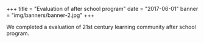 +++
title = "Evaluation of after school program"
date = "2017-06-01"
banner = "img/banners/banner-2.jpg"
+++



We completed a evaluation of 21st century learning community after school program.
